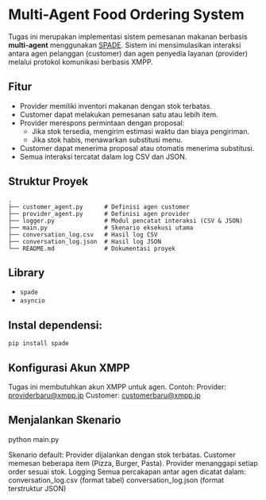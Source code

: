 # Multi-Agent Food Ordering System

Tugas ini merupakan implementasi sistem pemesanan makanan berbasis **multi-agent** menggunakan [SPADE](https://spade-mas.readthedocs.io/en/latest/). Sistem ini mensimulasikan interaksi antara agen pelanggan (customer) dan agen penyedia layanan (provider) melalui protokol komunikasi berbasis XMPP.

## Fitur
- Provider memiliki inventori makanan dengan stok terbatas.
- Customer dapat melakukan pemesanan satu atau lebih item.
- Provider merespons permintaan dengan proposal:
  - Jika stok tersedia, mengirim estimasi waktu dan biaya pengiriman.
  - Jika stok habis, menawarkan substitusi menu.
- Customer dapat menerima proposal atau otomatis menerima substitusi.
- Semua interaksi tercatat dalam log CSV dan JSON.

## Struktur Proyek

```
.
├── customer_agent.py      # Definisi agen customer
├── provider_agent.py      # Definisi agen provider
├── logger.py              # Modul pencatat interaksi (CSV & JSON)
├── main.py                # Skenario eksekusi utama
├── conversation_log.csv   # Hasil log CSV
├── conversation_log.json  # Hasil log JSON
└── README.md              # Dokumentasi proyek
```




## Library
- `spade`
- `asyncio`


## Instal dependensi:
```
pip install spade
```

## Konfigurasi Akun XMPP

Tugas ini membutuhkan akun XMPP untuk agen.
Contoh:
Provider: providerbaru@xmpp.jp
Customer: customerbaru@xmpp.jp

## Menjalankan Skenario
python main.py

Skenario default:
Provider dijalankan dengan stok terbatas.
Customer memesan beberapa item (Pizza, Burger, Pasta).
Provider menanggapi setiap order sesuai stok.
Logging
Semua percakapan antar agen dicatat dalam:
conversation_log.csv (format tabel)
conversation_log.json (format terstruktur JSON)

